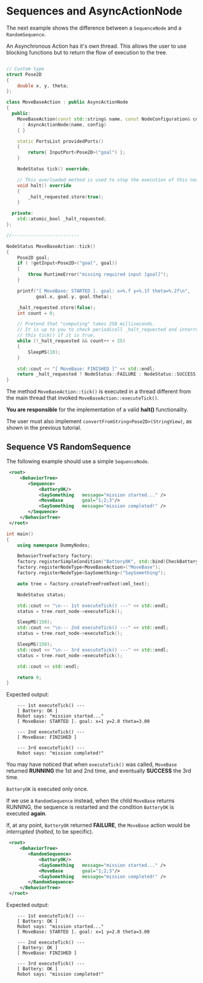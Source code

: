 # Sequences and AsyncActionNode

The next example shows the difference between a `SequenceNode` and a 
`RandomSequence`.

An Asynchronous Action has it's own thread. This allows the user to 
use blocking functions but to return the flow of execution 
to the tree.

```C++

// Custom type
struct Pose2D
{
    double x, y, theta;
};

class MoveBaseAction : public AsyncActionNode
{
  public:
    MoveBaseAction(const std::string& name, const NodeConfiguration& config)
      : AsyncActionNode(name, config)
    { }

    static PortsList providedPorts()
    {
        return{ InputPort<Pose2D>("goal") };
    }

    NodeStatus tick() override;

    // This overloaded method is used to stop the execution of this node.
    void halt() override
    {
        _halt_requested.store(true);
    }

  private:
    std::atomic_bool _halt_requested;
};

//-------------------------

NodeStatus MoveBaseAction::tick()
{
    Pose2D goal;
    if ( !getInput<Pose2D>("goal", goal))
    {
        throw RuntimeError("missing required input [goal]");
    }

    printf("[ MoveBase: STARTED ]. goal: x=%.f y=%.1f theta=%.2f\n", 
           goal.x, goal.y, goal.theta);

    _halt_requested.store(false);
    int count = 0;

    // Pretend that "computing" takes 250 milliseconds.
    // It is up to you to check periodicall _halt_requested and interrupt
    // this tick() if it is true.
    while (!_halt_requested && count++ < 25)
    {
        SleepMS(10);
    }

    std::cout << "[ MoveBase: FINISHED ]" << std::endl;
    return _halt_requested ? NodeStatus::FAILURE : NodeStatus::SUCCESS;
}
```

The method `MoveBaseAction::tick()` is executed in a thread different from the 
main thread that invoked `MoveBaseAction::executeTick()`.

__You are responsible__ for the implementation of a valid __halt()__ functionality.

The user must also implement `convertFromString<Pose2D>(StringView)`,
as shown in the previous tutorial.


## Sequence VS RandomSequence

The following example should use a simple `SequenceNode`.

```XML hl_lines="3"
 <root>
     <BehaviorTree>
        <Sequence>
            <BatteryOK/>
            <SaySomething   message="mission started..." />
            <MoveBase       goal="1;2;3"/>
            <SaySomething   message="mission completed!" />
        </Sequence>
     </BehaviorTree>
 </root>
```

```C++
int main()
{
    using namespace DummyNodes;

    BehaviorTreeFactory factory;
    factory.registerSimpleCondition("BatteryOK", std::bind(CheckBattery));
    factory.registerNodeType<MoveBaseAction>("MoveBase");
    factory.registerNodeType<SaySomething>("SaySomething");

    auto tree = factory.createTreeFromText(xml_text);

    NodeStatus status;

    std::cout << "\n--- 1st executeTick() ---" << std::endl;
    status = tree.root_node->executeTick();

    SleepMS(150);
    std::cout << "\n--- 2nd executeTick() ---" << std::endl;
    status = tree.root_node->executeTick();

    SleepMS(150);
    std::cout << "\n--- 3rd executeTick() ---" << std::endl;
    status = tree.root_node->executeTick();

    std::cout << std::endl;

    return 0;
}
```

Expected output:

``` 
    --- 1st executeTick() ---
    [ Battery: OK ]
    Robot says: "mission started..."
    [ MoveBase: STARTED ]. goal: x=1 y=2.0 theta=3.00

    --- 2nd executeTick() ---
    [ MoveBase: FINISHED ]

    --- 3rd executeTick() ---
    Robot says: "mission completed!"
```

You may have noticed that when `executeTick()` was called, `MoveBase` returned
__RUNNING__ the 1st and 2nd time, and eventually __SUCCESS__ the 3rd time.

`BatteryOK` is executed only once. 

If we use a `RandomSequence` instead, when the child `MoveBase` returns RUNNING,
the sequence is restarted and the condition `BatteryOK` is executed __again__.

If, at any point, `BatteryOK` returned __FAILURE__, the `MoveBase` action
would be _interrupted_ (_halted_, to be specific).

```XML hl_lines="3"
 <root>
     <BehaviorTree>
        <RandomSequence>
            <BatteryOK/>
            <SaySomething   message="mission started..." />
            <MoveBase       goal="1;2;3"/>
            <SaySomething   message="mission completed!" />
        </RandomSequence>
     </BehaviorTree>
 </root>
```


Expected output:

``` 
    --- 1st executeTick() ---
    [ Battery: OK ]
    Robot says: "mission started..."
    [ MoveBase: STARTED ]. goal: x=1 y=2.0 theta=3.00

    --- 2nd executeTick() ---
    [ Battery: OK ]
    [ MoveBase: FINISHED ]

    --- 3rd executeTick() ---
    [ Battery: OK ]
    Robot says: "mission completed!"
```



